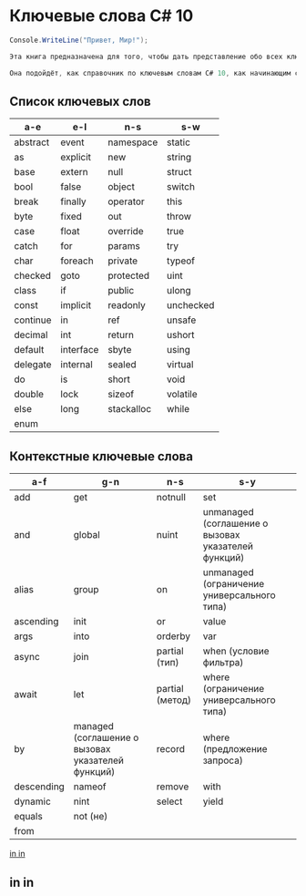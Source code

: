 # Ключевые слова C# 10


```cs Приветствие
Console.WriteLine("Привет, Мир!");
```
```cs Описание
Эта книга предназначена для того, чтобы дать представление обо всех ключевых словах C# 10
```
```cs Для кого предназначена эта книга
Она подойдёт, как справочник по ключевым словам C# 10, как начинающим специалистам, так и опытным для повторения
```

## Список ключевых слов

| a-e | e-l | n-s | s-w |
| --- | --- | --- | --- |
| abstract | event | namespace | static |
| as | explicit | new | string |
| base | extern | null | struct |
| bool | false | object | switch |
| break | finally | operator | this |
| byte | fixed | out | throw |
| case | float | override | true |
| catch | for | params | try |
| char | foreach | private | typeof |
| checked | goto | protected | uint |
| class | if | public | ulong |
| const | implicit | readonly | unchecked |
| continue | in | ref | unsafe |
| decimal | int | return | ushort |
| default | interface | sbyte | using |
| delegate | internal | sealed | virtual |
| do | is | short | void  |
| double | lock | sizeof | volatile |
| else | long | stackalloc | while |
| enum |  |  |  | 

## Контекстные ключевые слова

| a-f | g-n | n-s | s-y |
| --- | --- | --- | --- |
| add | get | notnull | set |
| and | global | nuint | unmanaged (соглашение о вызовах указателей функций) |
| alias | group | on | unmanaged (ограничение универсального типа) |
| ascending | init | or | value |
| args | into | orderby | var |
| async | join | partial (тип) | when (условие фильтра) |
| await | let |  partial (метод) | where (ограничение универсального типа) |
| by | managed (соглашение о вызовах указателей функций) | record | where (предложение запроса) |
| descending | nameof | remove | with |
| dynamic | nint | select | yield |
| equals | not (не) |  |  | 
| from |  |  |  | 





























[in in](https://github.com/DmitriySidyakin/CSharp-Tutorials/blob/csharp-keywords-06-2022/csharp-tutorials/ru-ru/csharp-10-keywords/README.md#in-in)

## in in

